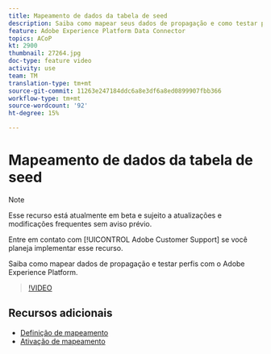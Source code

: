 ```yaml
---
title: Mapeamento de dados da tabela de seed
description: Saiba como mapear seus dados de propagação e como testar perfis com o Adobe Experience Platform (AEP)
feature: Adobe Experience Platform Data Connector
topics: ACoP
kt: 2900
thumbnail: 27264.jpg
doc-type: feature video
activity: use
team: TM
translation-type: tm+mt
source-git-commit: 11263e247184ddc6a8e3df6a8ed0899907fbb366
workflow-type: tm+mt
source-wordcount: '92'
ht-degree: 15%

---
```



# Mapeamento de dados da tabela de seed

>[!NOTE]
>
>Esse recurso está atualmente em beta e sujeito a atualizações e modificações frequentes sem aviso prévio.
>
>Entre em contato com [!UICONTROL Adobe Customer Support] se você planeja implementar esse recurso.

Saiba como mapear dados de propagação e testar perfis com o Adobe Experience Platform.

>[!VIDEO](https://video.tv.adobe.com/v/27264?quality=12)

## Recursos adicionais

* [Definição de mapeamento](https://docs.adobe.com/content/help/en/campaign-standard/using/administrating/mapping-campaign-and-aep-data/aep-mapping-definition.html)
* [Ativação de mapeamento](https://docs.adobe.com/content/help/en/campaign-standard/using/administrating/mapping-campaign-and-aep-data/aep-mapping-activation.html)

